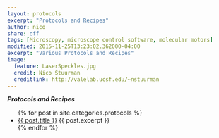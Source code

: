 ```yaml
---
layout: protocols 
excerpt: "Protocols and Recipes"
author: nico
share: off
tags: [Microscopy, microscope control software, molecular motors]
modified: 2015-11-25T13:23:02.362000-04:00
excerpt: "Various Protocols and Recipes"
image:
  feature: LaserSpeckles.jpg
  credit: Nico Stuurman
  creditlink: http://valelab.ucsf.edu/~nstuurman
---
```

***Protocols and Recipes*** 



<ul>
   {% for post in site.categories.protocols %}
   <li>
      <a href="{{ site.url }}{{ post.url }}">{{ post.title }}</a>
      {{ post.excerpt }}
   </li>
   {% endfor %}
</ul>

